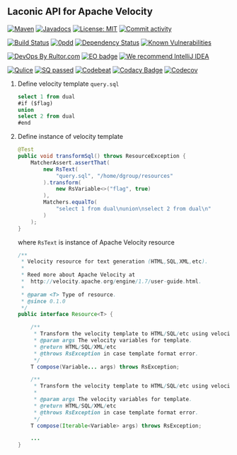 ## Laconic API for Apache Velocity
[![Maven](https://img.shields.io/maven-central/v/com.github.dgroup/velocity.svg)](https://mvnrepository.com/artifact/com.github.dgroup/velocity)
[![Javadocs](http://www.javadoc.io/badge/com.github.dgroup/velocity.svg)](http://www.javadoc.io/doc/com.github.dgroup/velocity)
[![License: MIT](https://img.shields.io/github/license/mashape/apistatus.svg)](./license.txt) 
[![Commit activity](https://img.shields.io/github/commit-activity/y/dgroup/velocity.svg?style=flat-square)](https://github.com/dgroup/velocity/graphs/commit-activity)

[![Build Status](https://travis-ci.org/dgroup/velocity.svg?branch=master&style=for-the-badge)](https://travis-ci.org/dgroup/velocity)
[![0pdd](http://www.0pdd.com/svg?name=dgroup/velocity)](http://www.0pdd.com/p?name=dgroup/velocity)
[![Dependency Status](https://requires.io/github/dgroup/velocity/requirements.svg?branch=master)](https://requires.io/github/dgroup/velocity/requirements/?branch=master)
[![Known Vulnerabilities](https://snyk.io/test/github/dgroup/velocity/badge.svg)](https://snyk.io/org/dgroup/project/58b731a9-6b07-4ccf-9044-ad305ad243e6/?tab=dependencies&vulns=vulnerable)

[![DevOps By Rultor.com](http://www.rultor.com/b/dgroup/velocity)](http://www.rultor.com/p/dgroup/velocity)
[![EO badge](http://www.elegantobjects.org/badge.svg)](http://www.elegantobjects.org/#principles)
[![We recommend IntelliJ IDEA](http://www.elegantobjects.org/intellij-idea.svg)](https://www.jetbrains.com/idea/)

[![Qulice](https://img.shields.io/badge/qulice-passed-blue.svg)](http://www.qulice.com/)
[![SQ passed](https://sonarcloud.io/api/project_badges/measure?project=com.github.dgroup%3Avelocity&metric=alert_status)](https://sonarcloud.io/dashboard/index/com.github.dgroup.velocity:velocity)
[![Codebeat](https://codebeat.co/badges/f61cb4a4-660f-4149-bbc6-8b66fec90941)](https://codebeat.co/projects/github-com-dgroup-velocity-master)
[![Codacy Badge](https://api.codacy.com/project/badge/Grade/a44d11a620da4ff0a6ff294ff9045aa3)](https://www.codacy.com/app/dgroup/velocity?utm_source=github.com&amp;utm_medium=referral&amp;utm_content=dgroup/velocity&amp;utm_campaign=Badge_Grade)
[![Codecov](https://codecov.io/gh/dgroup/velocity/branch/master/graph/badge.svg?token=Pqdeao3teI)](https://codecov.io/gh/dgroup/velocity)

1. Define velocity template `query.sql`
    ```sql
    select 1 from dual
    #if ($flag)
    union
    select 2 from dual
    #end
    ```
2. Define instance of velocity template
    ```java
    @Test
    public void transformSql() throws ResourceException {
        MatcherAssert.assertThat(
            new RsText(
                "query.sql", "/home/dgroup/resources"
            ).transform(
                new RsVariable<>("flag", true)
            ),
            Matchers.equalTo(
                "select 1 from dual\nunion\nselect 2 from dual\n"
            )
        );
    }
    ```
    where `RsText` is instance of Apache Velocity resource
    ```java
    /**
     * Velocity resource for text generation (HTML,SQL,XML,etc).
     *
     * Reed more about Apache Velocity at
     *  http://velocity.apache.org/engine/1.7/user-guide.html.
     *
     * @param <T> Type of resource.
     * @since 0.1.0
     */
    public interface Resource<T> {

        /**
         * Transform the velocity template to HTML/SQL/etc using velocity variables.
         * @param args The velocity variables for template.
         * @return HTML/SQL/XML/etc
         * @throws RsException in case template format error.
         */
        T compose(Variable... args) throws RsException;

        /**
         * Transform the velocity template to HTML/SQL/etc using velocity variables.
         *
         * @param args The velocity variables for template.
         * @return HTML/SQL/XML/etc
         * @throws RsException in case template format error.
         */
        T compose(Iterable<Variable> args) throws RsException;

        ...
    }

    ```